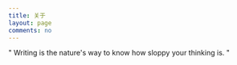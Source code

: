 ```yaml
---
title: 关于
layout: page
comments: no
---
```


 " Writing is the nature's way to know how sloppy your thinking is. "
